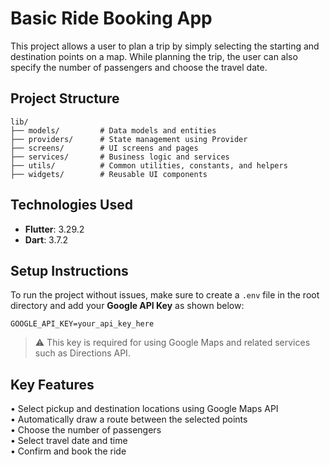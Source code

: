 # Basic Ride Booking App
This project allows a user to plan a trip by simply selecting the starting and destination points on a map. While planning the trip, the user can also specify the number of passengers and choose the travel date.

## Project Structure

```
lib/
├── models/         # Data models and entities
├── providers/      # State management using Provider
├── screens/        # UI screens and pages
├── services/       # Business logic and services
├── utils/          # Common utilities, constants, and helpers
├── widgets/        # Reusable UI components
```

## Technologies Used

- **Flutter**: 3.29.2  
- **Dart**: 3.7.2

## Setup Instructions

To run the project without issues, make sure to create a `.env` file in the root directory and add your **Google API Key** as shown below:

```
GOOGLE_API_KEY=your_api_key_here
```

> ⚠️ This key is required for using Google Maps and related services such as Directions API.

## Key Features

• Select pickup and destination locations using Google Maps API  
• Automatically draw a route between the selected points  
• Choose the number of passengers   
• Select travel date and time  
• Confirm and book the ride